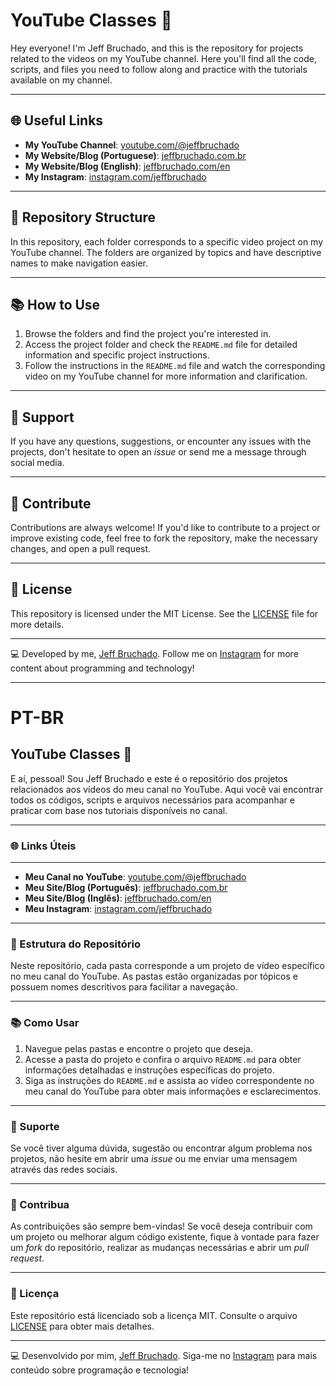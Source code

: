 # YouTube Classes 🎥
Hey everyone! I'm Jeff Bruchado, and this is the repository for projects related to the videos on my YouTube channel. Here you'll find all the code, scripts, and files you need to follow along and practice with the tutorials available on my channel.

---
## 🌐 Useful Links
*   **My YouTube Channel**: [youtube.com/@jeffbruchado](https://www.youtube.com/@jeffbruchado)
*   **My Website/Blog (Portuguese)**: [jeffbruchado.com.br](https://jeffbruchado.com.br/)
*   **My Website/Blog (English)**: [jeffbruchado.com/en](https://jeffbruchado.com/en)
*   **My Instagram**: [instagram.com/jeffbruchado](https://www.instagram.com/jeffbruchado/)
---
## 📂 Repository Structure
In this repository, each folder corresponds to a specific video project on my YouTube channel. The folders are organized by topics and have descriptive names to make navigation easier.

---
## 📚 How to Use
1.  Browse the folders and find the project you're interested in.
2.  Access the project folder and check the `README.md` file for detailed information and specific project instructions.
3.  Follow the instructions in the `README.md` file and watch the corresponding video on my YouTube channel for more information and clarification.
---
## 📢 Support
If you have any questions, suggestions, or encounter any issues with the projects, don't hesitate to open an _issue_ or send me a message through social media.

---
## 🤝 Contribute
Contributions are always welcome! If you'd like to contribute to a project or improve existing code, feel free to fork the repository, make the necessary changes, and open a pull request.

---
## 📄 License
This repository is licensed under the MIT License. See the [LICENSE](LICENSE) file for more details.

* * *

💻 Developed by me, [Jeff Bruchado](https://jeffbruchado.com.br/). Follow me on [Instagram](https://www.instagram.com/jeffbruchado/) for more content about programming and technology!


---
# PT-BR

## YouTube Classes 🎥
E aí, pessoal! Sou Jeff Bruchado e este é o repositório dos projetos relacionados aos vídeos do meu canal no YouTube. Aqui você vai encontrar todos os códigos, scripts e arquivos necessários para acompanhar e praticar com base nos tutoriais disponíveis no canal.

---
### 🌐 Links Úteis
---
*   **Meu Canal no YouTube**: [youtube.com/@jeffbruchado](https://www.youtube.com/@jeffbruchado)
*   **Meu Site/Blog (Português)**: [jeffbruchado.com.br](https://jeffbruchado.com.br/)
*   **Meu Site/Blog (Inglês)**: [jeffbruchado.com/en](https://jeffbruchado.com/en)
*   **Meu Instagram**: [instagram.com/jeffbruchado](https://www.instagram.com/jeffbruchado/)

---

### 📂 Estrutura do Repositório
Neste repositório, cada pasta corresponde a um projeto de vídeo específico no meu canal do YouTube. As pastas estão organizadas por tópicos e possuem nomes descritivos para facilitar a navegação.

---
### 📚 Como Usar
1.  Navegue pelas pastas e encontre o projeto que deseja.
2.  Acesse a pasta do projeto e confira o arquivo `README.md` para obter informações detalhadas e instruções específicas do projeto.
3.  Siga as instruções do `README.md` e assista ao vídeo correspondente no meu canal do YouTube para obter mais informações e esclarecimentos.

---

### 📢 Suporte
Se você tiver alguma dúvida, sugestão ou encontrar algum problema nos projetos, não hesite em abrir uma _issue_ ou me enviar uma mensagem através das redes sociais.

---

### 🤝 Contribua
As contribuições são sempre bem-vindas! Se você deseja contribuir com um projeto ou melhorar algum código existente, fique à vontade para fazer um _fork_ do repositório, realizar as mudanças necessárias e abrir um _pull request_.

---
### 📄 Licença
Este repositório está licenciado sob a licença MIT. Consulte o arquivo [LICENSE](LICENSE) para obter mais detalhes.

* * *
💻 Desenvolvido por mim, [Jeff Bruchado](https://jeffbruchado.com.br/). Siga-me no [Instagram](https://www.instagram.com/jeffbruchado/) para mais conteúdo sobre programação e tecnologia!